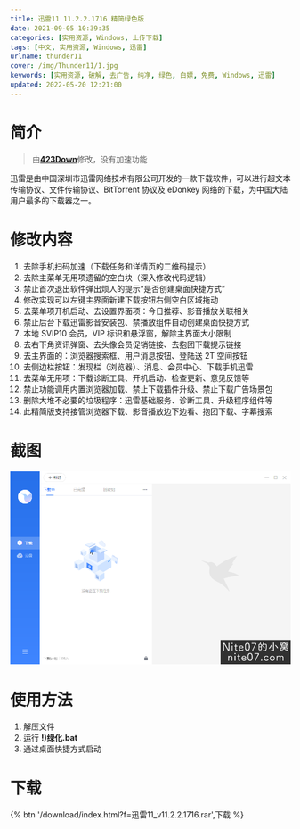 ```yaml
---
title: 迅雷11 11.2.2.1716 精简绿色版
date: 2021-09-05 10:39:35
categories: [实用资源, Windows, 上传下载]
tags: [中文, 实用资源, Windows, 迅雷]
urlname: thunder11
cover: /img/Thunder11/1.jpg
keywords: [实用资源, 破解, 去广告, 纯净, 绿色, 白嫖, 免费, Windows, 迅雷]
updated: 2022-05-20 12:21:00
---
```


# 简介

> 由[**423Down**](/laiyuan)修改，没有加速功能

迅雷是由中国深圳市迅雷网络技术有限公司开发的一款下载软件，可以进行超文本传输协议、文件传输协议、BitTorrent 协议及 eDonkey 网络的下载，为中国大陆用户最多的下载器之一。

# 修改内容

1. 去除手机扫码加速（下载任务和详情页的二维码提示）
2. 去除主菜单无用项遗留的空白块（深入修改代码逻辑）
3. 禁止首次退出软件弹出烦人的提示“是否创建桌面快捷方式”
4. 修改实现可以左键主界面新建下载按钮右侧空白区域拖动
5. 去菜单项开机启动、去设置界面项：今日推荐、影音播放关联相关
6. 禁止后台下载迅雷影音安装包、禁播放组件自动创建桌面快捷方式
7. 本地 SVIP10 会员，VIP 标识和悬浮窗，解除主界面大小限制
8. 去右下角资讯弹窗、去头像会员促销链接、去抱团下载提示链接
9. 去主界面的：浏览器搜索框、用户消息按钮、登陆送 2T 空间按钮
10. 去侧边栏按钮：发现栏（浏览器）、消息、会员中心、下载手机迅雷
11. 去菜单无用项：下载诊断工具、开机启动、检查更新、意见反馈等
12. 禁止功能调用内置浏览器加载、禁止下载插件升级、禁止下载广告场景包
13. 删除大堆不必要的垃圾程序：迅雷基础服务、诊断工具、升级程序组件等
14. 此精简版支持接管浏览器下载、影音播放边下边看、抱团下载、字幕搜索

# 截图

![](/img/Thunder11/2.png)

# 使用方法

1. 解压文件
2. 运行 **!)绿化.bat**
3. 通过桌面快捷方式启动

# 下载

{% btn '/download/index.html?f=迅雷11_v11.2.2.1716.rar',下载 %}
